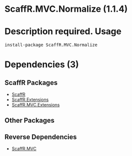 ﻿ScaffR.MVC.Normalize (1.1.4)
======
Description required.
Usage
======
<pre>install-package ScaffR.MVC.Normalize</pre>
Dependencies (3)
=====

ScaffR Packages
------
* [ScaffR](https://github.com/wcpro/ScaffR/tree/master/src/ScaffR)
* [ScaffR.Extensions](https://github.com/wcpro/ScaffR/tree/master/src/ScaffR.Extensions)
* [ScaffR.MVC.Extensions](https://github.com/wcpro/ScaffR/tree/master/src/ScaffR.MVC.Extensions)

Other Packages
------

Reverse Dependencies
-----
* [ScaffR.MVC](https://github.com/wcpro/ScaffR/tree/master/src/ScaffR.MVC)
